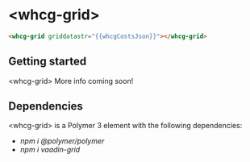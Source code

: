 # &lt;whcg-grid&gt;

```html
<whcg-grid griddatastr="{{whcgCostsJson}}"></whcg-grid>
```

## Getting started 

&lt;whcg-grid&gt; More info coming soon!

## Dependencies

&lt;whcg-grid&gt; is a Polymer 3 element with the following dependencies: 
- *npm i @polymer/polymer*
- *npm i vaadin-grid*
